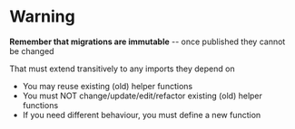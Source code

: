# Warning

**Remember that migrations are immutable** -- once published they cannot be changed

That must extend transitively to any imports they depend on

- You may reuse existing (old) helper functions
- You must NOT change/update/edit/refactor existing (old) helper functions
- If you need different behaviour, you must define a new function